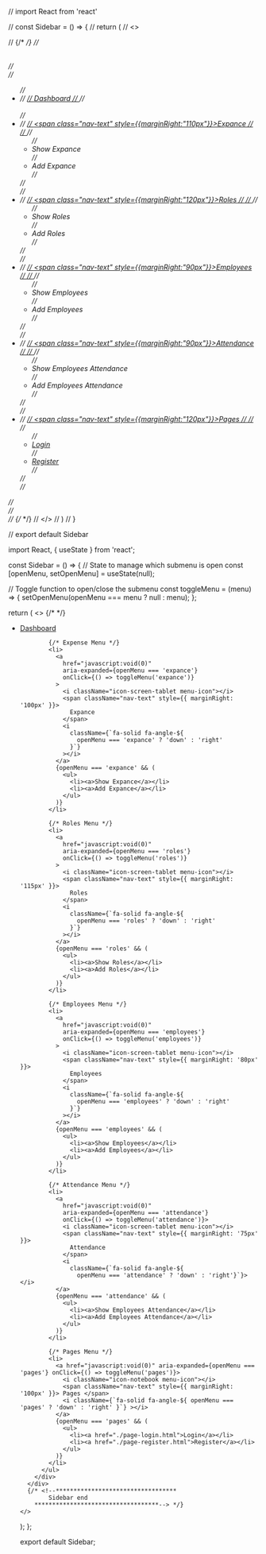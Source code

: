 <!-- # Getting Started with Create React App

This project was bootstrapped with [Create React App](https://github.com/facebook/create-react-app).

## Available Scripts

In the project directory, you can run:

### `npm start`

Runs the app in the development mode.\
Open [http://localhost:3000](http://localhost:3000) to view it in your browser.

The page will reload when you make changes.\
You may also see any lint errors in the console.

### `npm test`

Launches the test runner in the interactive watch mode.\
See the section about [running tests](https://facebook.github.io/create-react-app/docs/running-tests) for more information.

### `npm run build`

Builds the app for production to the `build` folder.\
It correctly bundles React in production mode and optimizes the build for the best performance.

The build is minified and the filenames include the hashes.\
Your app is ready to be deployed!

See the section about [deployment](https://facebook.github.io/create-react-app/docs/deployment) for more information.

### `npm run eject`

**Note: this is a one-way operation. Once you `eject`, you can't go back!**

If you aren't satisfied with the build tool and configuration choices, you can `eject` at any time. This command will remove the single build dependency from your project.

Instead, it will copy all the configuration files and the transitive dependencies (webpack, Babel, ESLint, etc) right into your project so you have full control over them. All of the commands except `eject` will still work, but they will point to the copied scripts so you can tweak them. At this point you're on your own.

You don't have to ever use `eject`. The curated feature set is suitable for small and middle deployments, and you shouldn't feel obligated to use this feature. However we understand that this tool wouldn't be useful if you couldn't customize it when you are ready for it.

## Learn More

You can learn more in the [Create React App documentation](https://facebook.github.io/create-react-app/docs/getting-started).

To learn React, check out the [React documentation](https://reactjs.org/).

### Code Splitting

This section has moved here: [https://facebook.github.io/create-react-app/docs/code-splitting](https://facebook.github.io/create-react-app/docs/code-splitting)

### Analyzing the Bundle Size

This section has moved here: [https://facebook.github.io/create-react-app/docs/analyzing-the-bundle-size](https://facebook.github.io/create-react-app/docs/analyzing-the-bundle-size)

### Making a Progressive Web App

This section has moved here: [https://facebook.github.io/create-react-app/docs/making-a-progressive-web-app](https://facebook.github.io/create-react-app/docs/making-a-progressive-web-app)

### Advanced Configuration

This section has moved here: [https://facebook.github.io/create-react-app/docs/advanced-configuration](https://facebook.github.io/create-react-app/docs/advanced-configuration)

### Deployment

This section has moved here: [https://facebook.github.io/create-react-app/docs/deployment](https://facebook.github.io/create-react-app/docs/deployment)

### `npm run build` fails to minify

This section has moved here: [https://facebook.github.io/create-react-app/docs/troubleshooting#npm-run-build-fails-to-minify](https://facebook.github.io/create-react-app/docs/troubleshooting#npm-run-build-fails-to-minify) -->






























// import React from 'react'

// const Sidebar = () => {
//   return (
//     <>
    
//         {/* <!--**********************************
//             Sidebar start
//         ***********************************--> */}
//         <div class="nk-sidebar">           
//             <div class="nk-nav-scroll">
//                 <ul class="metismenu" id="menu">
//                     <li className='mt-3'>
//                         <a  href="javascript:void(0)" aria-expanded="false">
//                             <i class="icon-speedometer menu-icon"></i><span class="nav-text" >Dashboard</span>
//                         </a>
//                     </li>   
//                     <li>
//                         <a href="javascript:void(0)" aria-expanded="false" >
//                             <i class="icon-screen-tablet menu-icon"></i><span class="nav-text" style={{marginRight:"110px"}}>Expance</span>
//                             <i class="fa-solid fa-angle-right"></i>
//                         </a>
//                         <ul aria-expanded="false">
//                             <li><a >Show Expance</a></li>
//                             <li><a >Add Expance</a></li>
//                         </ul>
//                     </li>
//                     <li>
//                         <a href="javascript:void(0)" aria-expanded="false" >
//                             <i class="icon-screen-tablet menu-icon"></i><span class="nav-text" style={{marginRight:"120px"}}>Roles</span>
//                             <i class="fa-solid fa-angle-right"></i>
//                         </a>
//                         <ul aria-expanded="false">
//                             <li><a >Show Roles</a></li>
//                             <li><a >Add Roles</a></li>
//                         </ul>
//                     </li>
//                     <li>
//                         <a href="javascript:void(0)" aria-expanded="false" >
//                             <i class="icon-screen-tablet menu-icon"></i><span class="nav-text" style={{marginRight:"90px"}}>Employees</span>
//                             <i class="fa-solid fa-angle-right"></i>
//                         </a>
//                         <ul aria-expanded="false">
//                             <li><a >Show Employees</a></li>
//                             <li><a >Add Employees</a></li>
//                         </ul>
//                     </li>
//                     <li>
//                         <a href="javascript:void(0)" aria-expanded="false" >
//                             <i class="icon-screen-tablet menu-icon"></i><span class="nav-text" style={{marginRight:"90px"}}>Attendance</span>
//                             <i class="fa-solid fa-angle-right"></i>
//                         </a>
//                         <ul aria-expanded="false">
//                             <li><a >Show Employees Attendance</a></li>
//                             <li><a >Add Employees Attendance</a></li>
//                         </ul>
//                     </li>
//                     <li>
//                         <a href="javascript:void(0)" aria-expanded="false">
//                             <i class="icon-notebook menu-icon"></i><span class="nav-text" style={{marginRight:"120px"}}>Pages</span>
//                             <i class="fa-solid fa-angle-right"></i>
//                         </a>
//                         <ul aria-expanded="false">
//                             <li><a href="./page-login.html">Login</a></li>
//                             <li><a href="./page-register.html">Register</a></li>
//                         </ul>
//                     </li>
//                 </ul>
//             </div>
//         </div>
//         {/* <!--**********************************
//             Sidebar end
//         ***********************************--> */}
//     </>
//   )
// }

// export default Sidebar

import React, { useState } from 'react';

const Sidebar = () => {
  // State to manage which submenu is open
  const [openMenu, setOpenMenu] = useState(null);

  // Toggle function to open/close the submenu
  const toggleMenu = (menu) => {
    setOpenMenu(openMenu === menu ? null : menu);
  };

  return (
    <>
      {/* <!--**********************************
            Sidebar start
        ***********************************--> */}
      <div className="nk-sidebar">
        <div className="nk-nav-scroll">
          <ul className="metismenu" id="menu">
            <li className="mt-3">
              <a href="javascript:void(0)" aria-expanded="false">
                <i className="icon-speedometer menu-icon"></i>
                <span className="nav-text">Dashboard</span>
              </a>
            </li>

            {/* Expense Menu */}
            <li>
              <a
                href="javascript:void(0)"
                aria-expanded={openMenu === 'expance'}
                onClick={() => toggleMenu('expance')}
              >
                <i className="icon-screen-tablet menu-icon"></i>
                <span className="nav-text" style={{ marginRight: '100px' }}>
                  Expance
                </span>
                <i
                  className={`fa-solid fa-angle-${
                    openMenu === 'expance' ? 'down' : 'right'
                  }`}
                ></i>
              </a>
              {openMenu === 'expance' && (
                <ul>
                  <li><a>Show Expance</a></li>
                  <li><a>Add Expance</a></li>
                </ul>
              )}
            </li>

            {/* Roles Menu */}
            <li>
              <a
                href="javascript:void(0)"
                aria-expanded={openMenu === 'roles'}
                onClick={() => toggleMenu('roles')}
              >
                <i className="icon-screen-tablet menu-icon"></i>
                <span className="nav-text" style={{ marginRight: '115px' }}>
                  Roles
                </span>
                <i
                  className={`fa-solid fa-angle-${
                    openMenu === 'roles' ? 'down' : 'right'
                  }`}
                ></i>
              </a>
              {openMenu === 'roles' && (
                <ul>
                  <li><a>Show Roles</a></li>
                  <li><a>Add Roles</a></li>
                </ul>
              )}
            </li>

            {/* Employees Menu */}
            <li>
              <a
                href="javascript:void(0)"
                aria-expanded={openMenu === 'employees'}
                onClick={() => toggleMenu('employees')}
              >
                <i className="icon-screen-tablet menu-icon"></i>
                <span className="nav-text" style={{ marginRight: '80px' }}>
                  Employees
                </span>
                <i
                  className={`fa-solid fa-angle-${
                    openMenu === 'employees' ? 'down' : 'right'
                  }`}
                ></i>
              </a>
              {openMenu === 'employees' && (
                <ul>
                  <li><a>Show Employees</a></li>
                  <li><a>Add Employees</a></li>
                </ul>
              )}
            </li>

            {/* Attendance Menu */}
            <li>
              <a
                href="javascript:void(0)"
                aria-expanded={openMenu === 'attendance'}
                onClick={() => toggleMenu('attendance')}>
                <i className="icon-screen-tablet menu-icon"></i>
                <span className="nav-text" style={{ marginRight: '75px' }}>
                  Attendance
                </span>
                <i
                  className={`fa-solid fa-angle-${
                    openMenu === 'attendance' ? 'down' : 'right'}`}></i>
              </a>
              {openMenu === 'attendance' && (
                <ul>
                  <li><a>Show Employees Attendance</a></li>
                  <li><a>Add Employees Attendance</a></li>
                </ul>
              )}
            </li>

            {/* Pages Menu */}
            <li>
              <a href="javascript:void(0)" aria-expanded={openMenu === 'pages'} onClick={() => toggleMenu('pages')}>
                <i className="icon-notebook menu-icon"></i>
                <span className="nav-text" style={{ marginRight: '100px' }}> Pages </span>
                <i className={`fa-solid fa-angle-${ openMenu === 'pages' ? 'down' : 'right' }`} ></i>
              </a>
              {openMenu === 'pages' && (
                <ul>
                  <li><a href="./page-login.html">Login</a></li>
                  <li><a href="./page-register.html">Register</a></li>
                </ul>
              )}
            </li>
          </ul>
        </div>
      </div>
      {/* <!--**********************************
            Sidebar end
        ***********************************--> */}
    </>
  );
};

export default Sidebar;












<!-- 000000000000000000000000000000000000 768 is the width breakpoint when sidebar toggle stop working and it opens 000000000000000000000000000000000000 -->








<!-- updates done -->
<!-- 1) implemented sweet alert on ervery page except show page of employee -->
<!-- 2) implemented a select dropdown to search by role status on show role page and removed search by role status from search bar -->
<!-- 3) implemented a select dropdown to search by category status on show category page and removed search by category status from search bar -->